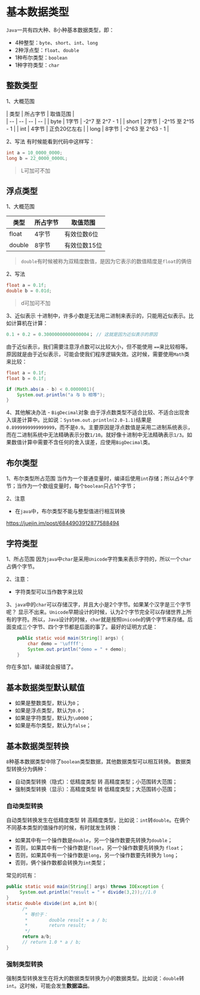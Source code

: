 
# 基本数据类型
`Java`一共有四大种、8小种基本数据类型，即：
- 4种整型：`byte`、`short`、`int`、`long`
- 2种浮点型：`float`、`double`
- 1种布尔类型：`boolean`
- 1种字符类型：`char`

## 整数类型
1、大概范围

| 类型  | 所占字节 | 取值范围 |     
| -- | -- | -- | -- |
| byte  |  1字节   |  -2^7 至 2^7 - 1  |
| short |  2字节   | -2^15 至 2^15 - 1 |
| int  |  4字节   |   正负20亿左右      |
| long  |  8字节   | -2^63 至 2^63 - 1 |

2、写法
有时候能看到代码中这样写：
```java
int a = 10_0000_0000;
long b = 22_0000_0000L;
```
> L可加可不加

## 浮点类型
1、大概范围

|  类型  | 所占字节 |   取值范围   |
| -- | -- | -- |
| float  |  4字节   | 有效位数6位  |
| double |  8字节   | 有效位数15位 |
> `double`有时候被称为双精度数值，是因为它表示的数值精度是`float`的俩倍

2、写法
```java
float a = 0.1f;
double b = 0.01d;
```
> d可加可不加

3、近似表示
十进制中，许多小数是无法用二进制来表示的，只能用近似表示。比如计算机在计算：
```java
0.1 + 0.2 = 0.30000000000000004； // 这就是因为近似表示的原因
```
由于近似表示，我们需要注意浮点数可以比较大小，但不能使用 `==`来比较相等。原因就是由于近似表示，可能会使我们程序逻辑失效。这时候，需要使用`Math`类来比较：
```java
float a = 0.1f;
float b = 0.1f;

if (Math.abs(a - b) < 0.0000001){
	System.out.println("a 与 b 相等");
}
```

4、其他解决办法 - `BigDecimal`对象
由于浮点数类型不适合比较、不适合出现舍入误差计算中。比如说：`System.out.println(2.0-1.1)`结果是`0.8999999999999999`，而不是`0.9`。主要原因是浮点数值是采用二进制系统表示，而在二进制系统中无法精确表示分数`1/10`。就好像十进制中无法精确表示`1/3`。如果数值计算中需要不含任何的舍入误差，应使用`BigDecimal`类。

## 布尔类型
1、布尔类型所占范围
当作为一个普通变量时，编译后使用`int`存储；所以占4个字节；当作为一个数组变量时，每个`boolean`只占1个字节；

2、注意
- 在`java`中，布尔类型不能与整型值进行相互转换

https://juejin.im/post/6844903912877588494

## 字符类型
1、所占范围
因为`java`中`char`是采用`Unicode`字符集来表示字符的，所以一个`char`占俩个字节。

2、注意：
- 字符类型可以当作数字来比较

3、`java`中的`char`可以存储汉字，并且大小是2个字节。如果某个汉字是三个字节呢？
显示不出来。`Unicode`早期设计的时候，认为2个字节完全可以存储世界上所有的字符。所以，`Java`设计的时候，`char`就是按照`Unicode`的俩个字节来存储。后面变成三个字节、四个字节都是后面的事了。最好的证明方式是：
```java
    public static void main(String[] args) {
        char demo = '\uffff';
        System.out.println("demo = " + demo);
    }
```
你在多加1，编译就会报错了。





## 基本数据类型默认赋值

- 如果是整数类型，默认为`0`；
- 如果是浮点类型，默认为`0.0`；
- 如果是字符类型，默认为`\u0000`；
- 如果是布尔类型，默认为`false`；

## 基本数据类型转换

`8`种基本数据类型中除了`boolean`类型数据，其他数据类型可以相互转换。
数据类型转换分为俩种：

- 自动类型转换（隐式）：低精度类型 转 高精度类型；小范围转大范围；
- 强制类型转换（显示）：高精度类型 转 低精度类型；大范围转小范围；

### 自动类型转换

自动类型转换发生在低精度类型 转 高精度类型，比如说：`int`转`double`。在俩个不同基本类型的值操作的时候，有时就发生转换：

- 如果其中有一个操作数是`double`，另一个操作数要先转换为`double`；
- 否则，如果其中有一个操作数是`float`，另一个操作数要先转换为 `float`；
- 否则，如果其中有一个操作数是`long`，另一个操作数要先转换为 `long`；
- 否则，俩个操作数都会转换为`int`类型；

常见的坑有：
```java
public static void main(String[] args) throws IOException {
     System.out.println("result = " + divide(3,2));//1.0
}
static double divide(int a,int b){
      /*
       * 等价于：
       *        double result = a / b;
       *        return result;
       */
      return a/b;
      // return 1.0 * a / b;
}
```

### 强制类型转换

强制类型转换发生在将大的数据类型转换为小的数据类型。比如说：`double`转`int`。这时候，可能会发生**数据溢出**。